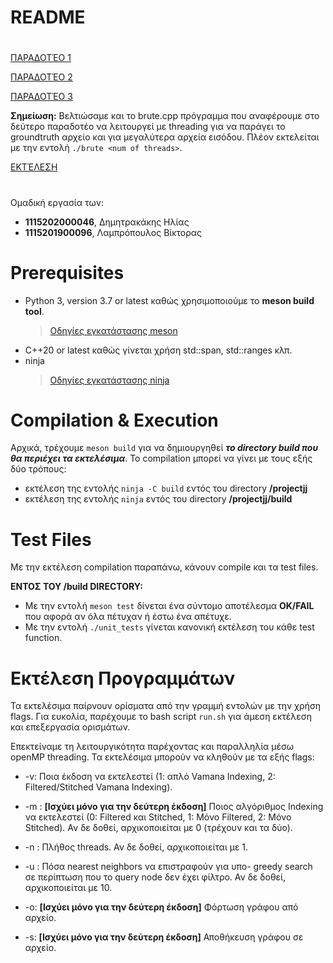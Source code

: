 
# README
# 
 [ΠΑΡΑΔΟΤΈΟ 1](dels/DELIVERABLE_1.md)

 [ΠΑΡΑΔΟΤΈΟ 2](dels/DELIVERABLE_2.md)

 [ΠΑΡΑΔΟΤΈΟ 3](dels/FinalReport.pdf)
 
 **Σημείωση:** Βελτιώσαμε και το brute.cpp πρόγραμμα που αναφέρουμε στο δεύτερο παραδοτέο να λειτουργεί με threading για να παράγει το groundtruth αρχείο και για μεγαλύτερα αρχεία εισόδου. Πλέον εκτελείται με την εντολή `./brute <num of threads>`.

 [EKTΈΛΕΣΗ](#εκτέλεση-προγραμμάτων)

#

Ομαδική εργασία των:
- **1115202000046**, Δημητρακάκης Ηλίας
- **1115201900096**, Λαμπρόπουλος Βίκτορας

# Prerequisites
- Python 3, version 3.7 or latest καθώς χρησιμοποιούμε το **meson build tool**.
	>[Οδηγίες εγκατάστασης meson](https://mesonbuild.com/) 
-  C++20 or latest καθώς γίνεται χρήση std::span, std::ranges κλπ.
-  ninja
	>[Οδηγίες εγκατάστασης ninja](https://github.com/ninja-build/ninja/wiki/Pre-built-Ninja-packages)
    
 # Compilation & Execution
 Αρχικά, τρέχουμε `meson build` για να δημιουργηθεί ***το directory build που θα περιέχει τα εκτελέσιμα***.
 Το compilation μπορεί να γίνει με τους εξής δύο τρόπους:
- εκτέλεση της εντολής `ninja -C build` εντός του directory **/projectjj**
- εκτέλεση της εντολής `ninja` εντός του directory **/projectjj/build**


# Test Files
Με την εκτέλεση compilation παραπάνω, κάνουν compile και τα test files. 

**ΕΝΤΟΣ ΤΟΥ /build DIRECTORY:**
 - Με την εντολή `meson test` δίνεται ένα σύντομο αποτέλεσμα **OK/FAIL** που αφορά αν όλα πέτυχαν ή έστω ένα απέτυχε.
 - Με την εντολή 	`./unit_tests` γίνεται κανονική εκτέλεση του κάθε test  function. 



# Εκτέλεση Προγραμμάτων

Τα εκτελέσιμα παίρνουν ορίσματα από την γραμμή εντολών με την χρήση flags. Για ευκολία, παρέχουμε το bash script `run.sh` για άμεση εκτέλεση και επεξεργασία ορισμάτων. 


Επεκτείναμε τη λειτουργικότητα παρέχοντας και παραλληλία μέσω openMP threading. Τα εκτελέσιμα μπορούν να κληθούν με τα εξής flags:

- -v: Ποια έκδοση να εκτελεστεί (1: απλό Vamana Indexing, 2: Filtered/Stitched Vamana Indexing). 

- -m : **[Ισχύει μόνο για την δεύτερη έκδοση]**  Ποιος αλγόριθμος Indexing να εκτελεστεί (0: Filtered και Stitched, 1: Μόνο Filtered, 2: Μόνο Stitched). Αν δε δοθεί, αρχικοποιείται με 0 (τρέχουν και τα δύο). 

- -n : Πλήθος threads. Αν δε δοθεί, αρχικοποιείται με 1.

- -u : Πόσα nearest neighbors να επιστραφούν για υπο- greedy search σε περίπτωση που το query node δεν έχει φίλτρο. Αν δε δοθεί, αρχικοποιείται με 10.

- -o: **[Ισχύει μόνο για την δεύτερη έκδοση]** Φόρτωση γράφου από αρχείο.

- -s: **[Ισχύει μόνο για την δεύτερη έκδοση]** Αποθήκευση γράφου σε αρχείο.

